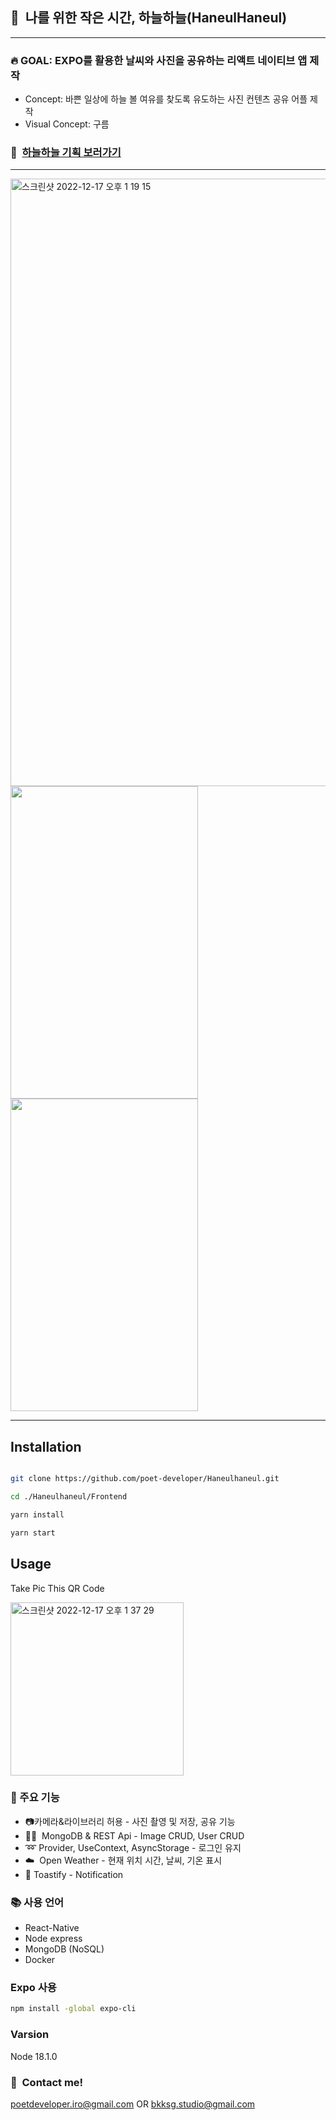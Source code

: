 ## :whale2:&nbsp;&nbsp;나를 위한 작은 시간, 하늘하늘(HaneulHaneul)
---
### :fire:&nbsp;GOAL: EXPO를 활용한 날씨와 사진을 공유하는 리액트 네이티브 앱 제작
* Concept:  바쁜 일상에 하늘 볼 여유를 찾도록 유도하는 사진 컨텐츠 공유 어플 제작
* Visual Concept: 구름
### :running:&nbsp;&nbsp;[하늘하늘 기획 보러가기](https://drive.google.com/file/d/1cSHag1vzI1vWy329RrwZIkue886KsT9b/view?usp=share_link)
---
<img width="972" alt="스크린샷 2022-12-17 오후 1 19 15" src="https://user-images.githubusercontent.com/90435185/208224498-c458fb27-1975-4e7f-b407-500076ea6200.png">
<img style="display: inline-block" width= "300" height="500" src = "https://user-images.githubusercontent.com/90435185/208227427-c943f7fa-e273-4436-9120-829f9d4a15e7.gif"/> <img style="display: inline-block" width= "300" height="500" src = "https://user-images.githubusercontent.com/90435185/208227095-de931316-be86-4702-9aeb-ea03ac25b53e.gif"/>

---

## Installation

```bash

git clone https://github.com/poet-developer/Haneulhaneul.git

cd ./Haneulhaneul/Frontend

yarn install

yarn start
```

## Usage

Take Pic This QR Code

<img width="277" alt="스크린샷 2022-12-17 오후 1 37 29" src="https://user-images.githubusercontent.com/90435185/208225301-2f1f1ce0-4ef3-4fc6-90d1-4e2bc61c1b80.png">

### :wrench:&nbsp;주요 기능
* :camera:카메라&라이브러리 허용 - 사진 촬영 및 저장, 공유 기능
* :milky_way::busts_in_silhouette:&nbsp; MongoDB & REST Api - Image CRUD, User CRUD
* :loop:&nbsp;Provider, UseContext, AsyncStorage - 로그인 유지
* :cloud:&nbsp; Open Weather - 현재 위치 시간, 날씨, 기온 표시
* :bell:&nbsp;Toastify - Notification

### :books: 사용 언어
* React-Native
* Node express
* MongoDB (NoSQL)
* Docker

### Expo 사용
``` bash
npm install -global expo-cli
```
### Varsion
Node 18.1.0

### :calling:&nbsp;&nbsp;Contact me!
poetdeveloper.iro@gmail.com OR bkksg.studio@gmail.com
